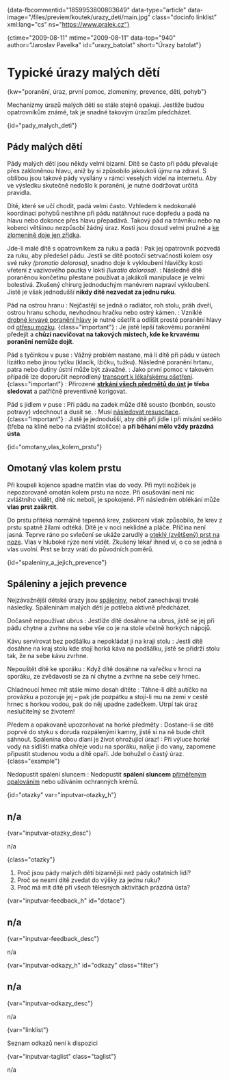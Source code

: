 
{data-fbcommentid="1859953800803649" data-type="article" data-image="/files/preview/koutek/urazy_deti/main.jpg" class="docinfo linklist" xml:lang="cs" ns="https://www.pralek.cz"}

{ctime="2009-08-11" mtime="2009-08-11" data-top="940" author="Jaroslav Pavelka" id="urazy_batolat" short="Úrazy batolat"}

# Typické úrazy malých dětí

{kw="poranění, úraz, první pomoc, zlomeniny, prevence, děti, pohyb"}

Mechanizmy úrazů malých dětí se stále stejně opakují. Jestliže budou opatrovníkům známé, tak je snadné takovým úrazům předcházet. 

{id="pady\_malych\_deti"}

## Pády malých dětí 

Pády malých dětí jsou někdy velmi bizarní. Dítě se často při pádu převaluje přes zakloněnou hlavu, aniž by si způsobilo jakoukoli újmu na zdraví. S oblibou jsou takové pády vysílány v rámci veselých videí na internetu. Aby ve výsledku skutečně nedošlo k poranění, je nutné dodržovat určitá pravidla. 

Dítě, které se učí chodit, padá velmi často. Vzhledem k nedokonalé koordinaci pohybů nestihne při pádu natáhnout ruce dopředu a padá na hlavu nebo dokonce přes hlavu přepadává. Takový pád na trávníku nebo na koberci většinou nezpůsobí žádný úraz. Kosti jsou dosud velmi pružné a [ke zlomenině doje jen zřídka][1]. 

Jde-li malé dítě s opatrovníkem za ruku a padá 
:   Pak jej opatrovník pozvedá za ruku, aby předešel pádu. Jestli se dítě pootočí setrvačností kolem osy své ruky _(pronatio dolorosa)_, snadno doje k vykloubení hlavičky kosti vřetení z vazivového poutka v lokti _(luxatio dolorosa)_. 
:   Následně dítě poraněnou končetinu přestane používat a jakákoli manipulace je velmi bolestivá. Zkušený chirurg jednoduchým manévrem napraví vykloubení. Jistě je však jednodušší **nikdy dítě nezvedat za jednu ruku**. 

Pád na ostrou hranu 
:   Nejčastěji se jedná o radiátor, roh stolu, práh dveří, ostrou hranu schodu, nevhodnou hračku nebo ostrý kámen. 
:   Vzniklé [drobné krvavé poranění hlavy][2] je nutné ošetřit a odlišit prosté poranění hlavy od [otřesu mozku][3]. {class="important"}
:   Je jistě lepší takovému poranění předejít a **chůzi nacvičovat na takových místech, kde ke krvavému poranění nemůže dojít**. 

Pád s tyčinkou v puse 
:   Vážný problém nastane, má li dítě při pádu v ústech lízátko nebo jinou tyčku (klacík, lžičku, tužku). Následné poranění hrtanu, patra nebo dutiny ústní může být závažné. 
:   Jako první pomoc v takovém případě lze doporučit neprodlený [transport k lékařskému ošetření][4]. {class="important"}
:   Přirozené **[strkání všech předmětů do úst][5] je třeba sledovat** a patřičně preventivně korigovat. 

Pád s jídlem v puse 
:   Při pádu na zadek může dítě sousto (bonbón, sousto potravy) vdechnout a dusit se. 
:   Musí [následovat resuscitace][6]. {class="important"}
:   Jistě je jednodušší, aby dítě při jídle i při mlsání sedělo (třeba na klíně nebo na zvláštní stoličce) a **při běhání mělo vždy prázdná ústa**. 

{id="omotany\_vlas\_kolem_prstu"}

## Omotaný vlas kolem prstu 

Při koupeli kojence spadne matčin vlas do vody. Při mytí nožiček je nepozorovaně omotán kolem prstu na noze. Při osušování není nic zvláštního vidět, dítě nic nebolí, je spokojené. Při následném oblékání může **vlas prst zaškrtit**. 

Do prstu přitéká normálně tepenná krev, zaškrcení však způsobilo, že krev z prstu spatně žílami odtéká. Dítě je v noci neklidné a pláče. Příčina není jasná. Teprve ráno po svlečení se ukáže zarudlý a [oteklý (zvětšený) prst na noze][7]. Vlas v hluboké rýze není vidět. Zkušený lékař ihned ví, o co se jedná a vlas uvolní. Prst se brzy vrátí do původních poměrů. 

{id="spaleniny\_a\_jejich_prevence"}

## Spáleniny a jejich prevence 

Nejzávažnější dětské úrazy jsou [spáleniny][8], neboť zanechávají trvalé následky. Spáleninám malých dětí je potřeba aktivně předcházet. 

Dočasně nepoužívat ubrus 
:   Jestliže dítě dosáhne na ubrus, jistě se jej při pádu chytne a zvrhne na sebe vše co je na stole včetně horkých nápojů. 

Kávu servírovat bez podšálku a nepokládat ji na kraji stolu 
:   Jestli dítě dosáhne na kraj stolu kde stojí horká káva na podšálku, jistě se přidrží stolu tak, že na sebe kávu zvrhne. 

Nepouštět dítě ke sporáku 
:   Když dítě dosáhne na vařečku v hrnci na sporáku, ze zvědavosti se za ní chytne a zvrhne na sebe celý hrnec. 

Chladnoucí hrnec mít stále mimo dosah dítěte 
:   Táhne-li dítě autíčko na provázku a pozoruje jej – pak jde pozpátku a stojí-li mu na zemi v cestě hrnec s horkou vodou, pak do něj upadne zadečkem. Utrpí tak úraz neslučitelný se životem! 

Předem a opakovaně upozorňovat na horké předměty 
:   Dostane-li se dítě poprvé do styku s doruda rozpálenými kamny, jistě si na ně bude chtít sáhnout. Spálenina obou dlaní je život ohrožující úraz! 
:   Při výluce horké vody na sídlišti matka ohřeje vodu na sporáku, nalije ji do vany, zapomene připustit studenou vodu a dítě opaří. Jde bohužel o častý úraz. {class="example"}

Nedopustit spálení sluncem 
:   Nedopustit **spálení sluncem** [přiměřeným opalováním][9] nebo užíváním ochranných krémů. 

{id="otazky" var="inputvar-otazky_h"}

## n/a 

{var="inputvar-otazky_desc"}

n/a 

{class="otazky"}

  1. Proč jsou pády malých dětí bizarnější než pády ostatních lidí? 
  2. Proč se nesmí dítě zvedat do výšky za jednu ruku? 
  3. Proč má mít dítě při všech tělesných aktivitách prázdná ústa? 

{var="inputvar-feedback_h" id="dotace"}

## n/a 

{var="inputvar-feedback_desc"}

n/a 

{var="inputvar-odkazy_h" id="odkazy" class="filter"}

## n/a 

{var="inputvar-odkazy_desc"}

n/a 

{var="linklist"}

Seznam odkazů není k dispozici 

{var="inputvar-taglist" class="taglist"}

n/a

 [1]: detske_zlomeniny
 [2]: poraneni
 [3]: otres_mozku
 [4]: nalehavost_vysetreni
 [5]: imunita
 [6]: resuscitace
 [7]: zarustajici_nehty
 [8]: ochlazeni_spaleniny
 [9]: opalovani

